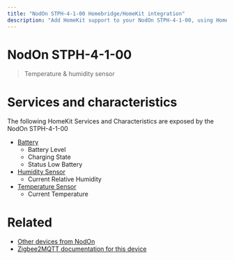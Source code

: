 ```yaml
---
title: "NodOn STPH-4-1-00 Homebridge/HomeKit integration"
description: "Add HomeKit support to your NodOn STPH-4-1-00, using Homebridge, Zigbee2MQTT and homebridge-z2m."
---
```

<!---
This file has been GENERATED using src/docgen/docgen.ts
DO NOT EDIT THIS FILE MANUALLY!
-->
# NodOn STPH-4-1-00
> Temperature & humidity sensor


# Services and characteristics
The following HomeKit Services and Characteristics are exposed by
the NodOn STPH-4-1-00

* [Battery](../../battery.md)
  * Battery Level
  * Charging State
  * Status Low Battery
* [Humidity Sensor](../../sensors.md)
  * Current Relative Humidity
* [Temperature Sensor](../../sensors.md)
  * Current Temperature


# Related
* [Other devices from NodOn](../index.md#nodon)
* [Zigbee2MQTT documentation for this device](https://www.zigbee2mqtt.io/devices/STPH-4-1-00.html)